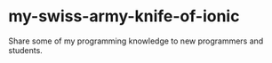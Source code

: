 # my-swiss-army-knife-of-ionic
Share some of my programming knowledge to new programmers and students.
